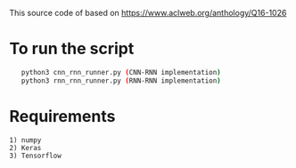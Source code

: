  This source code of based on https://www.aclweb.org/anthology/Q16-1026
 
 # To run the script
 ```bash
    python3 cnn_rnn_runner.py (CNN-RNN implementation)
    python3 rnn_rnn_runner.py (RNN-RNN implementation)
 ```
 # Requirements
    1) numpy 
    2) Keras
    3) Tensorflow
 
 
 
 
 
 
